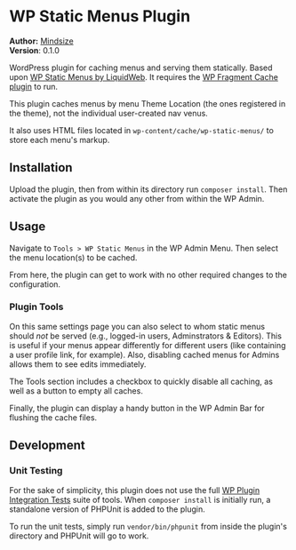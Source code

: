 # WP Static Menus Plugin


**Author:** [Mindsize](https://mindsize.me)<br>
**Version**: 0.1.0

WordPress plugin for caching menus and serving them statically. Based upon [WP Static Menus by LiquidWeb](https://github.com/liquidweb/wp-static-menus).  It requires the [WP Fragment Cache plugin](https://github.com/Mindsize/wp-fragment-cache) to run.

This plugin caches menus by menu Theme Location (the ones registered in the theme), not the individual user-created nav venus.

It also uses HTML files located in `wp-content/cache/wp-static-menus/` to store each menu's markup.

## Installation

Upload the plugin, then from within its directory run `composer install`.  Then activate the plugin as you would any other from within the WP Admin.

## Usage

Navigate to `Tools > WP Static Menus` in the WP Admin Menu. Then select the menu location(s) to be cached.

From here, the plugin can get to work with no other required changes to the configuration.

### Plugin Tools

On this same settings page you can also select to whom static menus should _not_ be served (e.g., logged-in users, Adminstrators & Editors).  This is useful if your menus appear differently for different users (like containing a user profile link, for example).  Also, disabling cached menus for Admins allows them to see edits immediately.

The Tools section includes a checkbox to quickly disable all caching, as well as a button to empty all caches.

Finally, the plugin can display a handy button in the WP Admin Bar for flushing the cache files.

## Development

### Unit Testing

For the sake of simplicity, this plugin does not use the full [WP Plugin Integration Tests](https://make.wordpress.org/cli/handbook/misc/plugin-unit-tests/) suite of tools. When `composer install` is initially run, a standalone version of PHPUnit is added to the plugin.

To run the unit tests, simply run `vendor/bin/phpunit` from inside the plugin's directory and PHPUnit will go to work.
